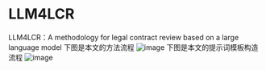 # LLM4LCR
LLM4LCR：A methodology for legal contract review based on a large language model
下图是本文的方法流程
![image](https://github.com/user-attachments/assets/248335d6-f459-4f64-a7fb-15b9a961c4eb)
下图是本文的提示词模板构造流程
![image](https://github.com/user-attachments/assets/4b95c7bd-c0e8-4c20-ba70-6d34dcdc15f5)
